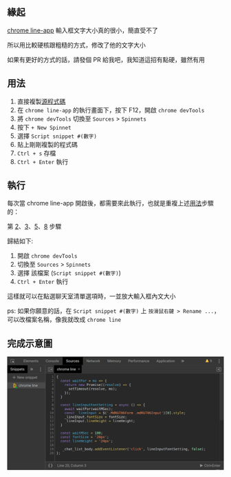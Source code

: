 
## 緣起

[chrome line-app](https://chrome.google.com/webstore/detail/line/ophjlpahpchlmihnnnihgmmeilfjmjjc) 輸入框文字大小真的很小，簡直受不了

所以用比較硬核跟粗糙的方式，修改了他的文字大小

如果有更好的方式的話，請發個 PR 給我吧，我知道這招有點硬，雖然有用

## <a id="usage"></a>用法
1. 直接複製[源程式碼](https://raw.githubusercontent.com/david-fox-chang/chrome-line-app-input-font-adjustment-helper/master/chrome-line-font-size-adj.js)
2. <a id="step-1"></a>在 `chrome line-app` 的執行畫面下，按下 <key>F12</key>，開啟 `chrome devTools`
3. <a id="step-2"></a>將 `chrome devTools` 切換至 `Sources` > `Spinnets`
4. 按下 `+ New Spinnet`
5. <a id="step-3"></a>選擇 `Script snippet #(數字)`
6. 貼上剛剛複製的程式碼
7. `Ctrl + s` 存檔
8. <a id="step-4"></a>`Ctrl + Enter` 執行

## 執行

每次當 chrome line-app 開啟後，都需要來此執行，也就是重複上述[用法](#usage)步驟的：

第 [2](#step-1)、[3](#step-2)、[5](#step-3)、[8](#step-4) 步驟

歸結如下:
1. 開啟 `chrome devTools`
2. 切換至 `Sources` > `Spinnets`
3. 選擇 該檔案 (`Script snippet #(數字)`)
4. `Ctrl + Enter` 執行

這樣就可以在點選聊天室清單選項時，一並放大輸入框內文大小

ps: 如果你願意的話，在 `Script snippet #(數字)` 上 `按滑鼠右鍵 > Rename ...`，可以改檔案名稱，像我就改成 `chrome line`

## 完成示意圖

![完成示意圖](usage.png)
